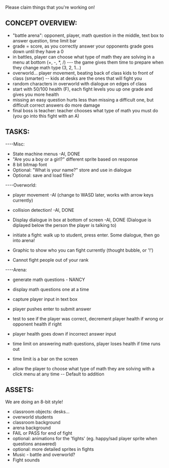 Please claim things that you're working on!

CONCEPT OVERVIEW:
--------
- "battle arena": opponent, player, math question in the middle, text box to answer question, time limit bar
- grade = score, as you correctly answer your opponents grade goes down until they have a 0
- in battles, player can choose what type of math they are solving in a menu at bottom (+, -, *, /)
--- the game gives them time to prepare when they change math type (3, 2, 1...)
- overworld... player movement, beating back of class kids to front of class (smarter)
-- kids at desks are the ones that will fight you
- random characters in overworld with dialogue on edges of class 
- start with 50/100 health (F), each fight levels you up one grade and gives you more health
- missing an easy question hurts less than missing a difficult one, but difficult correct answers do more damage
- final boss is teacher: teacher chooses what type of math you must do (you go into this fight with an A)

TASKS:
------
----Misc:
- State machine menus -Al, DONE
- "Are you a boy or a girl?" different sprite based on response
- 8 bit bitmap font
- Optional: "What is your name?" store and use in dialogue
- Optional: save and load files?

----Overworld:
- player movement -Al (change to WASD later, works with arrow keys currently)
- collision detection! -Al, DONE
- Display dialogue in box at bottom of screen -Al, DONE 
	(Dialogue is diplayed below the person the player is talking to)
	
- initiate a fight: walk up to student, press enter. Some dialogue, then go into arena!
- Graphic to show who you can fight currently (thought bubble, or '!')
- Cannot fight people out of your rank

----Arena:
- generate math questions - NANCY
- display math questions one at a time
- capture player input in text box
- player pushes enter to submit answer
- test to see if the player was correct, decrement player health if wrong or opponent health if right
- player health goes down if incorrect answer input

- time limit on answering math questions, player loses health if time runs out
- time limit is a bar on the screen
- allow the player to choose what type of math they are solving with a click menu at any time
-- Default to addition

ASSETS:
-------
We are doing an 8-bit style!
- classroom objects: desks...
- overworld students
- classroom background
- arena background
- FAIL or PASS for end of fight
- optional: animations for the 'fights' (eg. happy/sad player sprite when questions answered)
- optional: more detailed sprites in fights
- Music - battle and overworld?
- Fight sounds